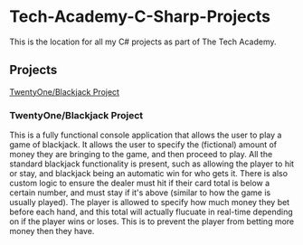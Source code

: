 # Tech-Academy-C-Sharp-Projects
This is the location for all my C# projects as part of The Tech Academy.

## Projects
[TwentyOne/Blackjack Project](General/TwentyOne)

### TwentyOne/Blackjack Project
This is a fully functional console application that allows the user to play a game of blackjack. It allows the user to specify the (fictional) amount of money they are bringing to the game, and then proceed to play. All the standard blackjack functionality is present, such as allowing the player to hit or stay, and blackjack being an automatic win for who gets it. There is also custom logic to ensure the dealer must hit if their card total is below a certain number, and must stay if it's above (similar to how the game is usually played). The player is allowed to specify how much money they bet before each hand, and this total will actually flucuate in real-time depending on if the player wins or loses. This is to prevent the player from betting more money then they have.
